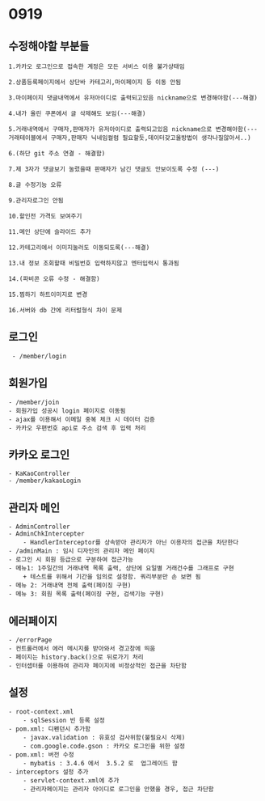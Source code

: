 # 0919 
## 수정해야할 부분들
	1.카카오 로그인으로 접속한 계정은 모든 서비스 이용 불가상태임

	2.상품등록페이지에서 상단바 카테고리,마이페이지 등 이동 안됨

	3.마이페이지 댓글내역에서 유저아이디로 출력되고있음 nickname으로 변경해야함(---해결)

	4.내가 올린 쿠폰에서 글 삭제해도 보임(---해결)

	5.거래내역에서 구매자,판매자가 유저아이디로 출력되고있음 nickname으로 변경해야함(---거래테이블에서 구매자,판매자 닉네임컬럼 필요할듯,데이터갖고올방법이 생각나질않아서..)

	6.(하단 git 주소 연결 - 해결함)

	7.제 3자가 댓글보기 눌렀을때 판매자가 남긴 댓글도 안보이도록 수정 (---)

	8.글 수정기능 오류

	9.관리자로그인 안됨

	10.할인전 가격도 보여주기

	11.메인 상단에 슬라이드 추가

	12.카테고리에서 이미지눌러도 이동되도록(---해결)

	13.내 정보 조회할때 비밀번호 입력하지않고 엔터입력시 통과됨

	14.(파비콘 오류 수정 - 해결함)

	15.찜하기 하트이미지로 변경

	16.서버와 db 간에 리터럴형식 차이 문제 

## 로그인  
	 - /member/login  
 
## 회원가입  

	- /member/join  
	- 회원가입 성공시 login 페이지로 이동됨  
	- ajax를 이용해서 이메일 중복 체크 시 데이터 검증
	- 카카오 우편번호 api로 주소 검색 후 입력 처리  

## 카카오 로그인

	- KaKaoController  
	- /member/kakaoLogin  

## 관리자 메인
     
	- AdminController
	- AdminChkIntercepter
		- HandlerInterceptor를 상속받아 관리자가 아닌 이용자의 접근을 차단한다
	- /adminMain : 임시 디자인의 관리자 메인 페이지
	- 로그인 시 회원 등급으로 구분하여 접근가능  
	- 메뉴1: 1주일간의 거래내역 목록 출력, 상단에 요일별 거래건수를 그래프로 구현
		+ 테스트를 위해서 기간을 임의로 설정함. 쿼리부분만 손 보면 됨
	- 메뉴 2: 거래내역 전체 출력(페이징 구현)
	- 메뉴 3: 회원 목록 출력(페이징 구현, 검색기능 구현) 
	
## 에러페이지

	- /errorPage
	- 컨트롤러에서 에러 메시지를 받아와서 경고창에 띄움
	- 페이지는 history.back()으로 뒤로가기 처리
	- 인터셉터를 이용하여 관리자 페이지에 비정상적인 접근을 차단함  
  
##  
## 설정
	- root-context.xml 
		- sqlSession 빈 등록 설정
	- pom.xml: 디펜던시 추가함
		- javax.validation : 유효성 검사위함(불필요시 삭제)
		- com.google.code.gson : 카카오 로그인을 위한 설정  
	- pom.xml: 버전 수정
		- mybatis : 3.4.6 에서  3.5.2 로  업그레이드 함   
	- interceptors 설정 추가
		- servlet-context.xml에 추가
		- 관리자페이지는 관리자 아이디로 로그인을 안했을 경우, 접근 차단함  
